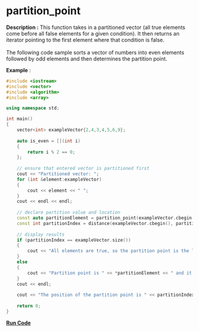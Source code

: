 # partition_point

**Description :**  This function takes in a partitioned vector (all true elements come before all false elements for a given condition). It then returns an iterator pointing to the first element where that condition is false.<br><br>The following code sample sorts a vector of numbers into even elements followed by odd elements and then determines the partition point. 

**Example** :

```cpp  
#include <iostream>
#include <vector>
#include <algorithm>
#include <array>

using namespace std;

int main()
{
    vector<int> exampleVector{2,4,3,4,5,6,9};
    
    auto is_even = [](int i)
    {
        return i % 2 == 0;
    };
     
    // ensure that entered vector is partitioned first
    cout << "Partitioned vector: ";
    for (int &element:exampleVector)
    {
        cout << element << " ";
    }
    cout << endl << endl;
    
    // declare partition value and location
    const auto partitionElement = partition_point(exampleVector.cbegin(), exampleVector.cend(), is_even);
    const int partitionIndex = distance(exampleVector.cbegin(), partitionElement);
    
    // display results
    if (partitionIndex == exampleVector.size())
    {
        cout << "All elements are true, so the partition point is the last true value. It is: " << *partitionElement;
    }
    else
    {
        cout << "Partition point is " << *partitionElement << " and it is the first false value.";
    }
    cout << endl;
    
    cout << "The position of the partition point is " << partitionIndex << "." << endl;
    
    return 0;
}
```
**[Run Code](https://rextester.com/DLHH79928)**
